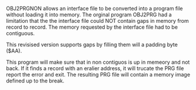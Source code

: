 OBJ2PRGNON allows an interface file to be converted into a program file without
loading it into memory. The orginal program OBJ2PRG had a limitation that the the interface file
could NOT contain gaps in memory from record to record. The memory requested by the interface file had to be 
contiguous.

This revisised version supports gaps by filling them will a padding byte ($AA). 

This program will make sure that in non contiguos is up in memeory and not back. If it
finds a record with an eralier address, it will trucate the PRG file report the error and exit.
The resulting PRG file will contain a memory image defined up to the break.
